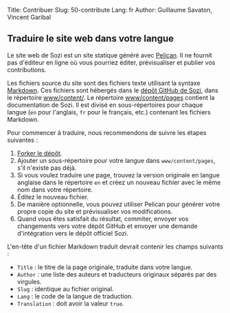 Title: Contribuer
Slug: 50-contribute
Lang: fr
Author: Guillaume Savaton, Vincent Garibal

Traduire le site web dans votre langue 
--------------------------------------

Le site web de Sozi est un site statique généré avec [Pelican](http://blog.getpelican.com/).
Il ne fournit pas d'éditeur en ligne où vous pourriez éditer, prévisualiser et publier vos contributions.

Les fichiers source du site sont des fichiers texte utilisant la syntaxe [Markdown](http://daringfireball.net/projects/markdown/syntax).
Ces fichiers sont hébergés dans le [dépôt GitHub de Sozi](https://github.com/senshu/Sozi), dans le répertoire [www/content/](https://github.com/senshu/Sozi/tree/master/www/content).
Le répertoire [www/content/pages](https://github.com/senshu/Sozi/tree/master/www/content/pages) contient
la documentation de Sozi.
Il est divisé en sous-répertoires pour chaque langue (``en`` pour l'anglais, ``fr`` pour le français, etc.)
contenant les fichiers Markdown.

Pour commencer à traduire, nous recommendons de suivre les étapes suivantes :

1. [Forker le dépôt](https://github.com/senshu/Sozi/fork).
2. Ajouter un sous-répertoire pour votre langue dans ``www/content/pages``, s'il n'existe pas déjà.
3. Si vous voulez traduire une page, trouvez la version originale en langue anglaise dans le répertoire ``en`` et créez un nouveau fichier avec le même nom dans votre répertoire.
4. Éditez le nouveau fichier.
5. De manière optionnelle, vous pouvez utiliser Pelican pour générer votre propre copie du site et prévisualiser vos modifications.
6. Quand vous êtes satisfait du résultat, commiter, envoyer vos changements vers votre dépôt GitHub et envoyer une demande d'intégration vers le dépôt officiel Sozi.

L'en-tête d'un fichier Markdown traduit devrait contenir les champs suivants :

* ``Title`` : le titre de la page originale, traduite dans votre langue.
* ``Author`` : une liste des auteurs et traducteurs originaux séparés par des virgules.
* ``Slug`` : identique au fichier original.
* ``Lang`` : le code de la langue de traduction.
* ``Translation`` : doit avoir la valeur ``true``.

